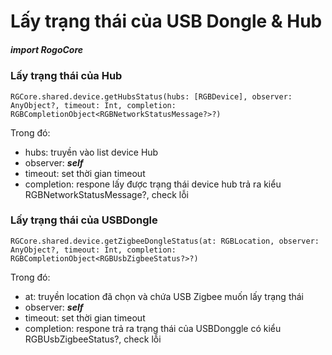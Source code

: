 

# Lấy trạng thái của USB Dongle & Hub

##### import RogoCore

### Lấy trạng thái của Hub

```
RGCore.shared.device.getHubsStatus(hubs: [RGBDevice], observer: AnyObject?, timeout: Int, completion: RGBCompletionObject<RGBNetworkStatusMessage?>?)
```
Trong đó:
- hubs: truyền vào list device Hub
- observer: ***self***
- timeout: set thời gian timeout
- completion: respone lấy được trạng thái device hub trả ra kiểu RGBNetworkStatusMessage?, check lỗi

### Lấy trạng thái của USBDongle

```
RGCore.shared.device.getZigbeeDongleStatus(at: RGBLocation, observer: AnyObject?, timeout: Int, completion: RGBCompletionObject<RGBUsbZigbeeStatus?>?)
```
Trong đó:
- at: truyền location đã chọn và chứa USB Zigbee muốn lấy trạng thái
- observer: ***self***
- timeout: set thời gian timeout
- completion: respone trả ra trạng thái của USBDonggle có kiểu RGBUsbZigbeeStatus?, check lỗi
